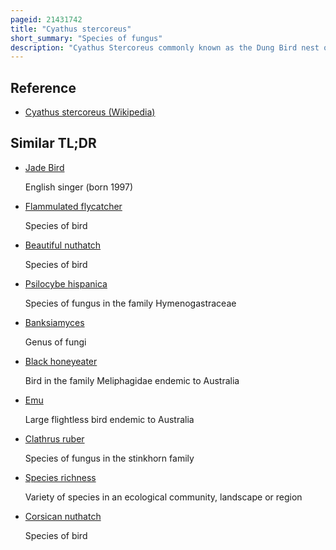 ```yaml
---
pageid: 21431742
title: "Cyathus stercoreus"
short_summary: "Species of fungus"
description: "Cyathus Stercoreus commonly known as the Dung Bird nest or dung Bird's Nest is a Species of Fungus in the Genus cyathus Family Nidulariaceae. Like other Species in the Nidulariaceae, the fruiting Bodies of C. stercoreus resemble tiny bird's nests filled with eggs. Fruiting Bodies are referred to as Splash Cups because they are developed to use the Force of falling Drops of Water to dislodge and disperse their Spores. The Species has a worldwide Distribution and Prefers growing on Dung or Soil Containing Dung the specific Epithet is derived from the latin Word Stercorarius Meaning Dung."
---
```


## Reference

- [Cyathus stercoreus (Wikipedia)](https://en.wikipedia.org/?curid=21431742)

## Similar TL;DR

- [Jade Bird](/tldr/en/jade-bird)

  English singer (born 1997)

- [Flammulated flycatcher](/tldr/en/flammulated-flycatcher)

  Species of bird

- [Beautiful nuthatch](/tldr/en/beautiful-nuthatch)

  Species of bird

- [Psilocybe hispanica](/tldr/en/psilocybe-hispanica)

  Species of fungus in the family Hymenogastraceae

- [Banksiamyces](/tldr/en/banksiamyces)

  Genus of fungi

- [Black honeyeater](/tldr/en/black-honeyeater)

  Bird in the family Meliphagidae endemic to Australia

- [Emu](/tldr/en/emu)

  Large flightless bird endemic to Australia

- [Clathrus ruber](/tldr/en/clathrus-ruber)

  Species of fungus in the stinkhorn family

- [Species richness](/tldr/en/species-richness)

  Variety of species in an ecological community, landscape or region

- [Corsican nuthatch](/tldr/en/corsican-nuthatch)

  Species of bird
